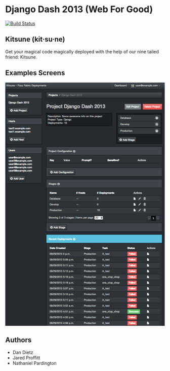 Django Dash 2013 (Web For Good)
================

[![Build Status](https://travis-ci.org/worthwhile/django_dash_2013.png?branch=master)](https://travis-ci.org/worthwhile/django_dash_2013)

## Kitsune (kit·su·ne)

Get your magical code magically deployed with the help of our nine tailed friend: Kitsune. 

## Examples Screens

![image](docs/images/project_dashboard.png)

## Authors

- Dan Dietz
- Jared Proffitt
- Nathaniel Pardington
